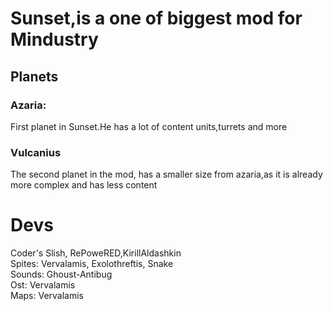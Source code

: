 # Sunset,is a one of biggest mod for Mindustry

## Planets

### Azaria:
First planet in Sunset.He has a lot of content units,turrets and more

### Vulcanius 
The second planet in the mod, has a smaller size from azaria,as it is already more complex and has less content

 

# Devs
Coder's Slish, RePoweRED,KirillAldashkin\
Spites: Vervalamis, Exolothreftis, Snake\
Sounds: Ghoust-Antibug\
Ost: Vervalamis\
Maps: Vervalamis
